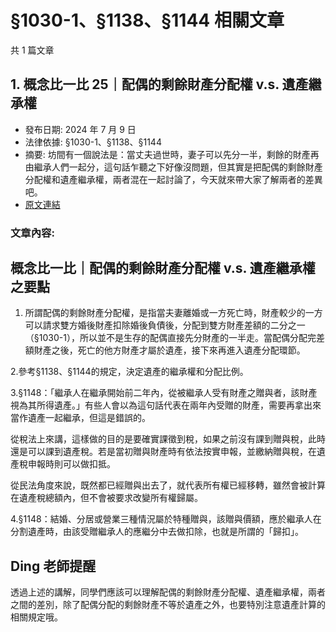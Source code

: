 # §1030-1、§1138、§1144 相關文章

共 1 篇文章

## 1. 概念比一比 25｜配偶的剩餘財產分配權 v.s. 遺產繼承權

- 發布日期: 2024 年 7 月 9 日
- 法律依據: §1030-1、§1138、§1144
- 摘要: 坊間有一個說法是：當丈夫過世時，妻子可以先分一半，剩餘的財產再由繼承人們一起分，這句話乍聽之下好像沒問題，但其實是把配偶的剩餘財產分配權和遺產繼承權，兩者混在一起討論了，今天就來帶大家了解兩者的差異吧。
- [原文連結](https://www.jasper-realestate.com/%e6%a6%82%e5%bf%b5%e6%af%94%e4%b8%80%e6%af%94%e9%85%8d%e5%81%b6%e7%9a%84%e5%89%a9%e9%a4%98%e8%b2%a1%e7%94%a2%e5%88%86%e9%85%8d%e6%ac%8a-v-s-%e9%81%ba%e7%94%a2_%e7%b9%bc%e6%89%bf%e6%ac%8a/)

### 文章內容:

## 概念比一比｜配偶的剩餘財產分配權 v.s. 遺產繼承權之要點

1. 所謂配偶的剩餘財產分配權，是指當夫妻離婚或一方死亡時，財產較少的一方可以請求雙方婚後財產扣除婚後負債後，分配到雙方財產差額的二分之一（§1030-1），所以並不是生存的配偶直接先分財產的一半走。當配偶分配完差額財產之後，死亡的他方財產才屬於遺產，接下來再進入遺產分配環節。

2.參考§1138、§1144的規定，決定遺產的繼承權和分配比例。

3.§1148：「繼承人在繼承開始前二年內，從被繼承人受有財產之贈與者，該財產視為其所得遺產。」有些人會以為這句話代表在兩年內受贈的財產，需要再拿出來當作遺產一起繼承，但這是錯誤的。

從稅法上來講，這樣做的目的是要確實課徵到稅，如果之前沒有課到贈與稅，此時還是可以課到遺產稅。若是當初贈與財產時有依法按實申報，並繳納贈與稅，在遺產稅申報時則可以做扣抵。

從民法角度來說，既然都已經贈與出去了，就代表所有權已經移轉，雖然會被計算在遺產稅總額內，但不會被要求改變所有權歸屬。

4.§1148：結婚、分居或營業三種情況屬於特種贈與，該贈與價額，應於繼承人在分割遺產時，由該受贈繼承人的應繼分中去做扣除，也就是所謂的「歸扣」。

## Ding 老師提醒

透過上述的講解，同學們應該可以理解配偶的剩餘財產分配權、遺產繼承權，兩者之間的差別，除了配偶分配的剩餘財產不等於遺產之外，也要特別注意遺產計算的相關規定哦。